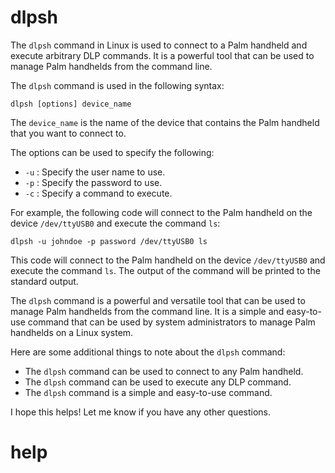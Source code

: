# dlpsh 

The `dlpsh` command in Linux is used to connect to a Palm handheld and execute arbitrary DLP commands. It is a powerful tool that can be used to manage Palm handhelds from the command line.

The `dlpsh` command is used in the following syntax:

```
dlpsh [options] device_name
```

The `device_name` is the name of the device that contains the Palm handheld that you want to connect to.

The options can be used to specify the following:

* `-u` : Specify the user name to use.
* `-p` : Specify the password to use.
* `-c` : Specify a command to execute.

For example, the following code will connect to the Palm handheld on the device `/dev/ttyUSB0` and execute the command `ls`:

```
dlpsh -u johndoe -p password /dev/ttyUSB0 ls
```

This code will connect to the Palm handheld on the device `/dev/ttyUSB0` and execute the command `ls`. The output of the command will be printed to the standard output.

The `dlpsh` command is a powerful and versatile tool that can be used to manage Palm handhelds from the command line. It is a simple and easy-to-use command that can be used by system administrators to manage Palm handhelds on a Linux system.

Here are some additional things to note about the `dlpsh` command:

* The `dlpsh` command can be used to connect to any Palm handheld.
* The `dlpsh` command can be used to execute any DLP command.
* The `dlpsh` command is a simple and easy-to-use command.

I hope this helps! Let me know if you have any other questions.




# help 

```

```
